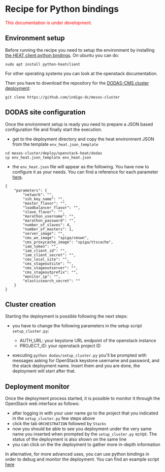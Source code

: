 # Recipe for Python bindings 
<span style="color:red"> This documentation is under development. </span>

## Environment setup 
Before running the recipe you need to setup the environment by installing [the HEAT client python bindings](https://docs.openstack.org/python-heatclient/latest/index.html). On ubuntu you can do: 
```
sudo apt install python-heatclient
```
For other operating systems you can look at the openstack documentation.

Then you have to download the repository for the [DODAS-CMS cluster deployment](https://github.com/indigo-dc/mesos-cluster/tree/master/deploy/openstack-heat/dodas):
```
git clone https://github.com/indigo-dc/mesos-cluster
```
## DODAS site configuration 
Once the environment setup is ready you need to prepare a JSON based configuration file and finally start the execution. 

* get to the deployment directory and copy the heat environment JSON from the template `env_heat.json_template`
```
cd mesos-cluster/deploy/openstack-heat/dodas
cp env_heat.json_template env_heat.json
```

* the `env_heat.json` file will appear as the following. You have now to configure it as your needs. You can find a reference for each parameter [here](config-ref-HEAT.md).
```
{
    "parameters": {
        "network": "",
        "ssh_key_name": "",
        "master_flavor": "",
        "loadbalancer_flavor": "",
        "slave_flavor": "",
        "marathon_username": "",
        "marathon_password": "",
        "number_of_slaves": 4,
        "number_of_masters": 1,
        "server_image": "",
        "cms_wn_image": "spiga/cmswn",
        "cms_proxycache_image": "spiga/ttscache",
        "iam_token": "",
        "iam_client_id": "",
        "iam_client_secret": "",
        "cms_local_site": "",
        "cms_stageoutsite": "",
        "cms_stageoutserver": "",
        "cms_stageoutprefix": "",
        "monitor_ip": "",
        "elasticsearch_secret": ""
    }
}
```

## Cluster creation
Starting the deployment is possible following the next steps:
* you have to change the following parameters in the setup script `setup_cluster.py`:
    * AUTH_URL: your keystone URL endpoint of the openstack instance
    * PROJECT_ID: your openstack project ID


* executing `python dodas/setup_cluster.py` you'll be prompted with messages asking for OpenStack keystone username and password, and the stack deployment name. Insert them and you are done, the deployment will start after that.

## Deployment monitor
Once the deployment process started, it is possible to monitor it through the OpenStack web interface as follows:

* after logging in with your user name go to the project that you indicated in the `setup_cluster.py` few steps above
* click the tab `ORCHESTRATION` followed by `Stacks`
* now you should be able to see you deployment under the very same name you inserted when prompted by the `setup_cluster.py` script. The status of the deployment is also shown on the same line
* you can click on the the deployment to gather more in-depth information

In alternative, for more advanced uses, you can use python bindings in order to debug and monitor the deployment. You can find an example script [here](https://gist.githubusercontent.com/dciangot/054f0d93598a670399c0b5bd36f4fd6d/raw/a86bad8cfe2905b5ee053635ae6add37b2e73381/deployment_status.py)

